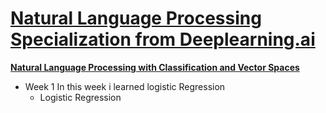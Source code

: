 # [Natural Language Processing Specialization from Deeplearning.ai](https://www.coursera.org/specializations/natural-language-processing)
 **[Natural Language Processing with Classification and Vector Spaces](https://www.coursera.org/learn/classification-vector-spaces-in-nlp)**
  + Week 1
In this week i learned logistic Regression
    + Logistic Regression

